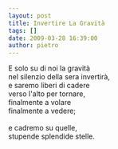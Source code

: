 ```yaml
---
layout: post
title: Invertire La Gravità
tags: []
date: 2009-03-28 16:39:00
author: pietro
---
```

E solo su di noi la gravità<br/>nel silenzio della sera invertirà,<br/>e saremo liberi di cadere<br/>verso l'alto per tornare,<br/>finalmente a volare<br/>finalmente a vedere;<br/><br/>e cadremo su quelle,<br/>stupende splendide stelle.

